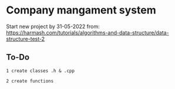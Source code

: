 # Company mangament system 
Start new project by 31-05-2022 from:
https://harmash.com/tutorials/algorithms-and-data-structure/data-structure-test-2

## To-Do
    1 create classes .h & .cpp
    
    2 create functions